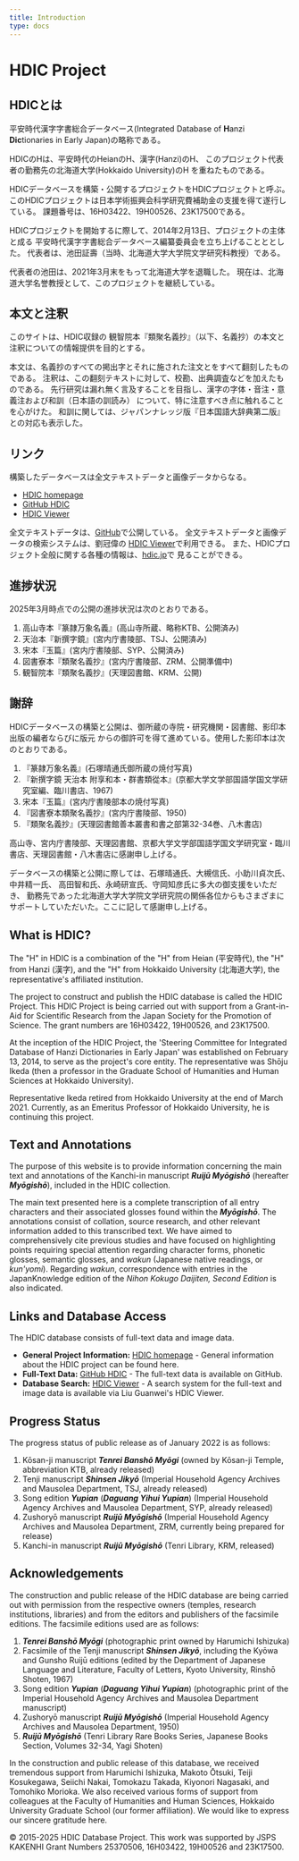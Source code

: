 ```yaml
---
title: Introduction
type: docs
---
```


# HDIC Project

## HDICとは

平安時代漢字字書総合データベース(Integrated Database of **H**anzi **Dic**tionaries in Early Japan)の略称である。

HDICのHは、平安時代のHeianのH、漢字(Hanzi)のH、
このプロジェクト代表者の勤務先の北海道大学(Hokkaido University)のH
を重ねたものである。

HDICデータベースを構築・公開するプロジェクトをHDICプロジェクトと呼ぶ。
このHDICプロジェクトは日本学術振興会科学研究費補助金の支援を得て遂行している。
課題番号は、16H03422、19H00526、23K17500である。

HDICプロジェクトを開始するに際して、2014年2月13日、プロジェクトの主体と成る
平安時代漢字字書総合データベース編纂委員会を立ち上げることととした。
代表者は、池田証壽（当時、北海道大学大学院文学研究科教授）である。

代表者の池田は、2021年3月末をもって北海道大学を退職した。
現在は、北海道大学名誉教授として、このプロジェクトを継続している。


## 本文と注釈

このサイトは、HDIC収録の 観智院本『類聚名義抄』（以下、名義抄）の本文と注釈についての情報提供を目的とする。

本文は、名義抄のすべての掲出字とそれに施された注文とをすべて翻刻したものである。
注釈は、この翻刻テキストに対して、校勘、出典調査などを加えたものである。
先行研究は漏れ無く言及することを目指し、漢字の字体・音注・意義注および和訓（日本語の訓読み）
について、特に注意すべき点に触れることを心がけた。
和訓に関しては、ジャパンナレッジ版『日本国語大辞典第二版』との対応も表示した。

## リンク

構築したデータベースは全文テキストデータと画像データからなる。

- [HDIC homepage](https://hdic.jp)
- [GitHub HDIC](https://github.com/shikeda/HDIC)
- [HDIC Viewer](http://viewer.hdic.jp)

全文テキストデータは、[GitHub](https://github.com/shikeda/HDIC)で公開している。
全文テキストデータと画像データの検索システムは、劉冠偉の
[HDIC Viewer](https://viewer.hdic.jp)で利用できる。
また、HDICプロジェクト全般に関する各種の情報は、[hdic.jp](https://hdic.jp)で
見ることができる。

## 進捗状況

2025年3月時点での公開の進捗状況は次のとおりである。

1. 高山寺本『篆隷万象名義』(高山寺所蔵、略称KTB、公開済み)
2. 天治本『新撰字鏡』(宮内庁書陵部、TSJ、公開済み)
2. 宋本『玉篇』(宮内庁書陵部、SYP、公開済み)
3. 図書寮本『類聚名義抄』(宮内庁書陵部、ZRM、公開準備中)
4. 観智院本『類聚名義抄』(天理図書館、KRM、公開)

## 謝辞

HDICデータベースの構築と公開は、御所蔵の寺院・研究機関・図書館、影印本出版の編者ならびに版元
からの御許可を得て進めている。使用した影印本は次のとおりである。

1. 『篆隷万象名義』(石塚晴通氏御所蔵の焼付写真)
2. 『新撰字鏡 天治本 附享和本・群書類從本』(京都大学文学部国語学国文学研究室編、臨川書店、1967)
2. 宋本『玉篇』(宮内庁書陵部本の焼付写真)
3. 『図書寮本類聚名義抄』(宮内庁書陵部、1950)
4. 『類聚名義抄』(天理図書館善本叢書和書之部第32-34巻、八木書店)

高山寺、宮内庁書陵部、天理図書館、京都大学文学部国語学国文学研究室・臨川書店、天理図書館・八木書店に感謝申し上げる。

データベースの構築と公開に際しては、石塚晴通氏、大槻信氏、小助川貞次氏、中井精一氏、
高田智和氏、永崎研宣氏、守岡知彦氏に多大の御支援をいただき、
勤務先であった北海道大学大学院文学研究院の関係各位からもさまざまに
サポートしていただいた。ここに記して感謝申し上げる。

## What is HDIC?

The "H" in HDIC is a combination of the "H" from Heian (平安時代), the "H" from Hanzi (漢字), and the "H" from Hokkaido University (北海道大学), the representative's affiliated institution.

The project to construct and publish the HDIC database is called the HDIC Project. This HDIC Project is being carried out with support from a Grant-in-Aid for Scientific Research from the Japan Society for the Promotion of Science. The grant numbers are 16H03422, 19H00526, and 23K17500.

At the inception of the HDIC Project, the 'Steering Committee for Integrated Database of Hanzi Dictionaries in Early Japan' was established on February 13, 2014, to serve as the project's core entity. The representative was Shōju Ikeda (then a professor in the Graduate School of Humanities and Human Sciences at Hokkaido University).

Representative Ikeda retired from Hokkaido University at the end of March 2021. Currently, as an Emeritus Professor of Hokkaido University, he is continuing this project.

## Text and Annotations

The purpose of this website is to provide information concerning the main text and annotations of the Kanchi-in manuscript ***Ruijū Myōgishō*** (hereafter ***Myōgishō***), included in the HDIC collection.

The main text presented here is a complete transcription of all entry characters and their associated glosses found within the ***Myōgishō***. The annotations consist of collation, source research, and other relevant information added to this transcribed text. We have aimed to comprehensively cite previous studies and have focused on highlighting points requiring special attention regarding character forms, phonetic glosses, semantic glosses, and *wakun* (Japanese native readings, or *kun'yomi*). Regarding *wakun*, correspondence with entries in the JapanKnowledge edition of the *Nihon Kokugo Daijiten, Second Edition* is also indicated.

## Links and Database Access

The HDIC database consists of full-text data and image data.

* **General Project Information:** [HDIC homepage](https://hdic.jp) - General information about the HDIC project can be found here.
* **Full-Text Data:** [GitHub HDIC](https://github.com/shikeda/HDIC) - The full-text data is available on GitHub.
* **Database Search:** [HDIC Viewer](http://viewer.hdic.jp) - A search system for the full-text and image data is available via Liu Guanwei's HDIC Viewer.

## Progress Status

The progress status of public release as of January 2022 is as follows:

1.  Kōsan-ji manuscript ***Tenrei Banshō Myōgi*** (owned by Kōsan-ji Temple, abbreviation KTB, already released)
2.  Tenji manuscript ***Shinsen Jikyō*** (Imperial Household Agency Archives and Mausolea Department, TSJ, already released)
3.  Song edition ***Yupian*** (***Daguang Yihui Yupian***) (Imperial Household Agency Archives and Mausolea Department, SYP, already released)
4.  Zushoryō manuscript ***Ruijū Myōgishō*** (Imperial Household Agency Archives and Mausolea Department, ZRM, currently being prepared for release)
5.  Kanchi-in manuscript ***Ruijū Myōgishō*** (Tenri Library, KRM, released)

## Acknowledgements

The construction and public release of the HDIC database are being carried out with permission from the respective owners (temples, research institutions, libraries) and from the editors and publishers of the facsimile editions. The facsimile editions used are as follows:

1.  ***Tenrei Banshō Myōgi*** (photographic print owned by Harumichi Ishizuka)
2.  Facsimile of the Tenji manuscript ***Shinsen Jikyō***, including the Kyōwa and Gunsho Ruijū editions (edited by the Department of Japanese Language and Literature, Faculty of Letters, Kyoto University, Rinshō Shoten, 1967)
3.  Song edition ***Yupian*** (***Daguang Yihui Yupian***) (photographic print of the Imperial Household Agency Archives and Mausolea Department manuscript)
4.  Zushoryō manuscript ***Ruijū Myōgishō*** (Imperial Household Agency Archives and Mausolea Department, 1950)
5.  ***Ruijū Myōgishō*** (Tenri Library Rare Books Series, Japanese Books Section, Volumes 32-34, Yagi Shoten)

In the construction and public release of this database, we received tremendous support from Harumichi Ishizuka, Makoto Ōtsuki, Teiji Kosukegawa, Seiichi Nakai, Tomokazu Takada, Kiyonori Nagasaki, and Tomohiko Morioka. We also received various forms of support from colleagues at the Faculty of Humanities and Human Sciences, Hokkaido University Graduate School (our former affiliation). We would like to express our sincere gratitude here.

© 2015-2025  HDIC Database Project.  This work was supported by JSPS KAKENHI Grant Numbers 25370506, 16H03422, 19H00526 and 23K17500.

